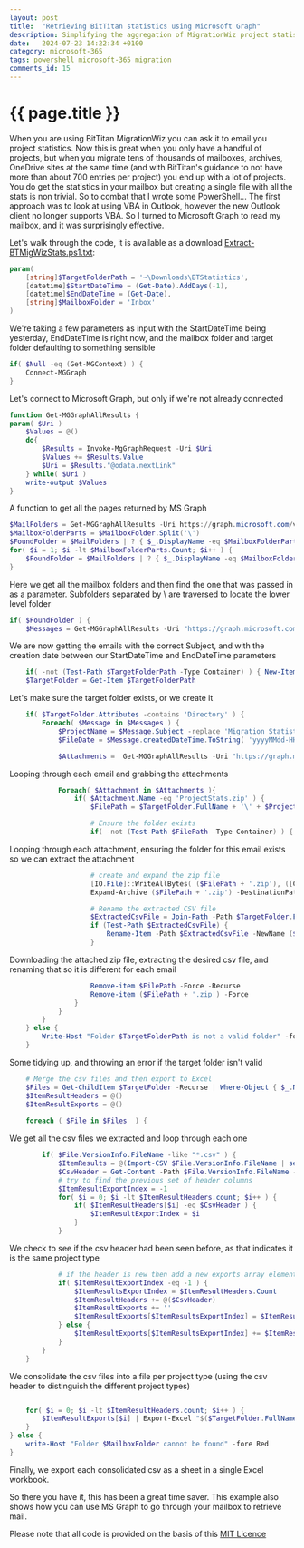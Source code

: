 ```yaml
---
layout: post
title:  "Retrieving BitTitan statistics using Microsoft Graph"
description: Simplifying the aggregation of MigrationWiz project statistics into a single Excel workbook
date:   2024-07-23 14:22:34 +0100
category: microsoft-365
tags: powershell microsoft-365 migration
comments_id: 15
---
```

<h1>{{ page.title }}</h1>

When you are using BitTitan MigrationWiz you can ask it to email you project statistics.  Now this is great when you only have a handful of projects, but when you migrate tens of thousands of mailboxes, archives, OneDrive sites at the same time (and with BitTitan's guidance to not have more than about 700 entries per project) you end up with a lot of projects.   You do get the statistics in your mailbox but creating a single file with all the stats is non trivial.   So to combat that I wrote some PowerShell...  The first approach was to look at using VBA in Outlook, however the new Outlook client no longer supports VBA.  So I turned to Microsoft Graph to read my mailbox, and it was surprisingly effective.  

Let's walk through the code, it is available as a download [Extract-BTMigWizStats.ps1.txt](/assets/downloads/Extract-BTMigWizStats.ps1.txt):

```powershell
param(
	[string]$TargetFolderPath = '~\Downloads\BTStatistics',
	[datetime]$StartDateTime = (Get-Date).AddDays(-1),
	[datetime]$EndDateTime = (Get-Date),
	[string]$MailboxFolder = 'Inbox'
)
```

We're taking a few parameters as input with the StartDateTime being yesterday, EndDateTime is right now, and the mailbox folder and target folder defaulting to something sensible

```powershell
if( $Null -eq (Get-MGContext) ) {
	Connect-MGGraph
}
```

Let's connect to Microsoft Graph, but only if we're not already connected
 
```powershell
function Get-MGGraphAllResults {
param( $Uri )
	$Values = @()
	do{
		$Results = Invoke-MgGraphRequest -Uri $Uri
		$Values += $Results.Value
		$Uri = $Results."@odata.nextLink"
	} while( $Uri )
	write-output $Values
}
```

A function to get all the pages returned by MS Graph

```powershell
$MailFolders = Get-MGGraphAllResults -Uri https://graph.microsoft.com/v1.0/me/mailFolders/delta
$MailboxFolderParts = $MailboxFolder.Split('\')
$FoundFolder = $MailFolders | ? { $_.DisplayName -eq $MailboxFolderParts[0] }
for( $i = 1; $i -lt $MailboxFolderParts.Count; $i++ ) {
	$FoundFolder = $MailFolders | ? { $_.DisplayName -eq $MailboxFolderParts[$i] -and $_.ParentFolderId -eq $FoundFolder.Id }
}
```

Here we get all the mailbox folders and then find the one that was passed in as a parameter.  Subfolders separated by \ are traversed to locate the lower level folder

```powershell
if( $FoundFolder ) {
	$Messages = Get-MGGraphAllResults -Uri "https://graph.microsoft.com/v1.0/me/mailFolders/$($FoundFolder.Id)/messages?`$filter=(contains(subject, 'Migration Statistics for Project ')) and (createdDateTime ge $($StartDateTime.ToString("yyyy-MM-ddTHH:mm:ssZ"))) and (createdDateTime le $($EndDateTime.ToString("yyyy-MM-ddTHH:mm:ssZ")))"
```

We are now getting the emails with the correct Subject, and with the creation date between our StartDateTime and EndDateTime parameters 


```powershell
	if( -not (Test-Path $TargetFolderPath -Type Container) ) { New-Item $TargetFolderPath -Type Container | Out-Null}
	$TargetFolder = Get-Item $TargetFolderPath
```

Let's make sure the target folder exists, or we create it

```powershell
	if( $TargetFolder.Attributes -contains 'Directory' ) {
		Foreach( $Message in $Messages ) {
			$ProjectName = $Message.Subject -replace 'Migration Statistics for Project ', ''
			$FileDate = $Message.createdDateTime.ToString( 'yyyyMMdd-HHmmss' )

			$Attachments =  Get-MGGraphAllResults -Uri "https://graph.microsoft.com/v1.0/me/messages/$($Message.Id)/attachments"
```

Looping through each email and grabbing the attachments

```powershell
			Foreach( $Attachment in $Attachments ){
				if( $Attachment.Name -eq 'ProjectStats.zip' ) {
					$FilePath = $TargetFolder.FullName + '\' + $ProjectName + '-' + $FileDate

					# Ensure the folder exists
					if( -not (Test-Path $FilePath -Type Container) ) { New-Item $FilePath -Type Container }
```

Looping through each attachment, ensuring the folder for this email exists so we can extract the attachment

```powershell
					# create and expand the zip file
					[IO.File]::WriteAllBytes( ($FilePath + '.zip'), ([Convert]::FromBase64String($Attachment.contentBytes))) | Out-Null
					Expand-Archive ($FilePath + '.zip') -DestinationPath $FilePath -Force | Out-Null

					# Rename the extracted CSV file
					$ExtractedCsvFile = Join-Path -Path $TargetFolder.FullName -ChildPath 'ProjectStats.csv'
					if (Test-Path $ExtractedCsvFile) {
						Rename-Item -Path $ExtractedCsvFile -NewName ($FilePath + '.csv')
					}
```

Downloading the attached zip file, extracting the desired csv file, and renaming that so it is different for each email

```powershell
					Remove-item $FilePath -Force -Recurse
					Remove-item ($FilePath + '.zip') -Force
				}
			}
		}
	} else {
		Write-Host "Folder $TargetFolderPath is not a valid folder" -fore red
	}
```

Some tidying up, and throwing an error if the target folder isn't valid


```powershell
	# Merge the csv files and then export to Excel
	$Files = Get-ChildItem $TargetFolder -Recurse | Where-Object { $_.Name -like "*.csv"}
	$ItemResultHeaders = @()
	$ItemResultExports = @()
 
	foreach ( $File in $Files  ) {
```

We get all the csv files we extracted and loop through each one

```powershell
		if( $File.VersionInfo.FileName -like "*.csv" ) {
			$ItemResults = @(Import-CSV $File.VersionInfo.FileName | select @{name="SourceFile";Expression={$File.Name}},*)
			$CsvHeader = Get-Content -Path $File.VersionInfo.FileName -TotalCount 1
			# try to find the previous set of header columns
			$ItemResultExportIndex = -1
			for( $i = 0; $i -lt $ItemResultHeaders.count; $i++ ) {
				if( $ItemResultHeaders[$i] -eq $CsvHeader ) {
					$ItemResultExportIndex = $i
				}
			}
```

We check to see if the csv header had been seen before, as that indicates it is the same project type

```powershell
			# if the header is new then add a new exports array element
			if( $ItemResultExportIndex -eq -1 ) {
				$ItemResultsExportIndex = $ItemResultHeaders.Count
				$ItemResultHeaders += @($CsvHeader)
				$ItemResultExports += ''
				$ItemResultExports[$ItemResultsExportIndex] = $ItemResults
			} else {
				$ItemResultExports[$ItemResultsExportIndex] += $ItemResults
			}
		}
	}
```

We consolidate the csv files into a file per project type (using the csv header to distinguish the different project types)

```powershell

	for( $i = 0; $i -lt $ItemResultHeaders.count; $i++ ) {
		$ItemResultExports[$i] | Export-Excel "$($TargetFolder.FullName)-MigWizStats.xlsx" -WorksheetName "MigWizStats-$($i)" -Append -AutoSize -FreezeTopRow -BoldTopRow
	}
} else {
	write-Host "Folder $MailboxFolder cannot be found" -fore Red
}
```

Finally, we export each consolidated csv as a sheet in a single Excel workbook.

So there you have it, this has been a great time saver.  This example also shows how you can use MS Graph to go through your mailbox to retrieve mail.

Please note that all code is provided on the basis of this [MIT Licence](/licence)